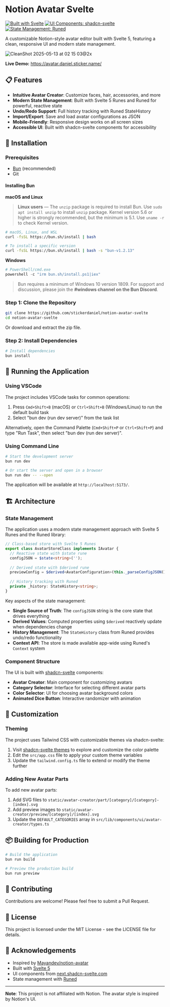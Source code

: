 # Notion Avatar Svelte

[![Built with Svelte](https://img.shields.io/badge/Built%20With-Svelte-FF3E00?style=flat&logo=svelte)](https://svelte.dev/)
[![UI Components: shadcn-svelte](https://img.shields.io/badge/UI-shadcn--svelte-black?style=flat)](https://next.shadcn-svelte.com/)
[![State Management: Runed](https://img.shields.io/badge/State-Runed-7149EB?style=flat)](https://runed.dev/)

A customizable Notion-style avatar editor built with Svelte 5, featuring a clean, responsive UI and modern state management.

![CleanShot 2025-05-13 at 02 15 03@2x](https://github.com/user-attachments/assets/6ef9f94b-8801-4997-8ba9-e3ac6f59030d)

**Live Demo:** https://avatar.daniel.sticker.name/

## 📋 Features

- **Intuitive Avatar Creator**: Customize faces, hair, accessories, and more
- **Modern State Management**: Built with Svelte 5 Runes and Runed for powerful, reactive state
- **Undo/Redo Support**: Full history tracking with Runed StateHistory
- **Import/Export**: Save and load avatar configurations as JSON
- **Mobile-Friendly**: Responsive design works on all screen sizes
- **Accessible UI**: Built with shadcn-svelte components for accessibility

## 🔧 Installation

### Prerequisites

- [Bun](https://bun.sh/) (recommended)
- Git

#### Installing Bun

**macOS and Linux**

> **Linux users** — The `unzip` package is required to install Bun. Use `sudo apt install unzip` to install `unzip` package. Kernel version 5.6 or higher is strongly recommended, but the minimum is 5.1. Use `uname -r` to check Kernel version.

```bash
# macOS, Linux, and WSL
curl -fsSL https://bun.sh/install | bash

# To install a specific version
curl -fsSL https://bun.sh/install | bash -s "bun-v1.2.13"
```

**Windows**

```powershell
# PowerShell/cmd.exe
powershell -c "irm bun.sh/install.ps1|iex"
```

> Bun requires a minimum of Windows 10 version 1809. For support and discussion, please join the **#windows channel on the Bun Discord**.

### Step 1: Clone the Repository

```bash
git clone https://github.com/stickerdaniel/notion-avatar-svelte
cd notion-avatar-svelte
```

Or download and extract the zip file.

### Step 2: Install Dependencies

```bash
# Install dependencies
bun install
```

## 🚀 Running the Application

### Using VSCode

The project includes VSCode tasks for common operations:

1. Press `Cmd+Shift+B` (macOS) or `Ctrl+Shift+B` (Windows/Linux) to run the default build task
2. Select "bun dev (run dev server)" from the task list

Alternatively, open the Command Palette (`Cmd+Shift+P` or `Ctrl+Shift+P`) and type "Run Task", then select "bun dev (run dev server)".

### Using Command Line

```bash
# Start the development server
bun run dev

# Or start the server and open in a browser
bun run dev -- --open
```

The application will be available at `http://localhost:5173/`.

## 🏗️ Architecture

### State Management

The application uses a modern state management approach with Svelte 5 Runes and the Runed library:

```typescript
// Class-based store with Svelte 5 Runes
export class AvatarStoreClass implements IAvatar {
  // Reactive state with $state rune
  configJSON = $state<string>('');
  
  // Derived state with $derived rune
  previewConfig = $derived<AvatarConfiguration>(this._parseConfigJSON());
  
  // History tracking with Runed
  private _history: StateHistory<string>;
}
```

Key aspects of the state management:

- **Single Source of Truth**: The `configJSON` string is the core state that drives everything
- **Derived Values**: Computed properties using `$derived` reactively update when dependencies change
- **History Management**: The `StateHistory` class from Runed provides undo/redo functionality
- **Context API**: The store is made available app-wide using Runed's `Context` system

### Component Structure

The UI is built with [shadcn-svelte](https://next.shadcn-svelte.com/) components:

- **Avatar Creator**: Main component for customizing avatars
- **Category Selector**: Interface for selecting different avatar parts
- **Color Selector**: UI for choosing avatar background colors
- **Animated Dice Button**: Interactive randomizer with animation

## 🎨 Customization

### Theming

The project uses Tailwind CSS with customizable themes via shadcn-svelte:

1. Visit [shadcn-svelte themes](https://next.shadcn-svelte.com/themes) to explore and customize the color palette
2. Edit the `src/app.css` file to apply your custom theme variables
3. Update the `tailwind.config.ts` file to extend or modify the theme further

### Adding New Avatar Parts

To add new avatar parts:

1. Add SVG files to `static/avatar-creator/part/[category]/[category]-[index].svg`
2. Add preview images to `static/avatar-creator/preview/[category]/[index].svg`
3. Update the `DEFAULT_CATEGORIES` array in `src/lib/components/ui/avatar-creator/types.ts`

## 📦 Building for Production

```bash
# Build the application
bun run build

# Preview the production build
bun run preview
```

## 🤝 Contributing

Contributions are welcome! Please feel free to submit a Pull Request.

## 📄 License

This project is licensed under the MIT License - see the LICENSE file for details.

## 🌟 Acknowledgements

- Inspired by [Mayandev/notion-avatar](https://github.com/Mayandev/notion-avatar)
- Built with [Svelte 5](https://svelte.dev/)
- UI components from [next.shadcn-svelte.com](https://next.shadcn-svelte.com/)
- State management with [Runed](https://runed.dev/)

---

**Note**: This project is not affiliated with Notion. The avatar style is inspired by Notion's UI.
